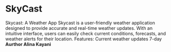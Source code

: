 # SkyCast
Skycast: A Weather App  Skycast is a user-friendly weather application designed to provide accurate and real-time weather updates. With an intuitive interface, users can easily check current conditions, forecasts, and weather alerts for their location.  Features: Current weather updates 7-day 
<br>
<b>Aurthor Alina Kayani</b>
<p></p>